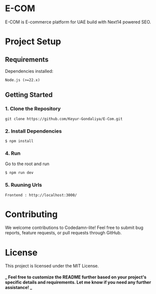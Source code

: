 # E-COM

E-COM is E-commerce platform for UAE build with Next14 powered SEO.

# Project Setup

## Requirements

Dependencies installed:

    Node.js (>=22.x)

## Getting Started

### 1. Clone the Repository

    git clone https://github.com/Keyur-Gondaliya/E-Com.git

### 2. Install Dependencies

    $ npm install

### 4. Run

Go to the root and run

    $ npm run dev

### 5. Ruuning Urls

    Frontend : http://localhost:3000/

# Contributing

We welcome contributions to Codedamn-lite! Feel free to submit bug reports, feature requests, or pull requests through GitHub.

# License

This project is licensed under the MIT License.

#### **_ Feel free to customize the README further based on your project's specific details and requirements. Let me know if you need any further assistance! _**
